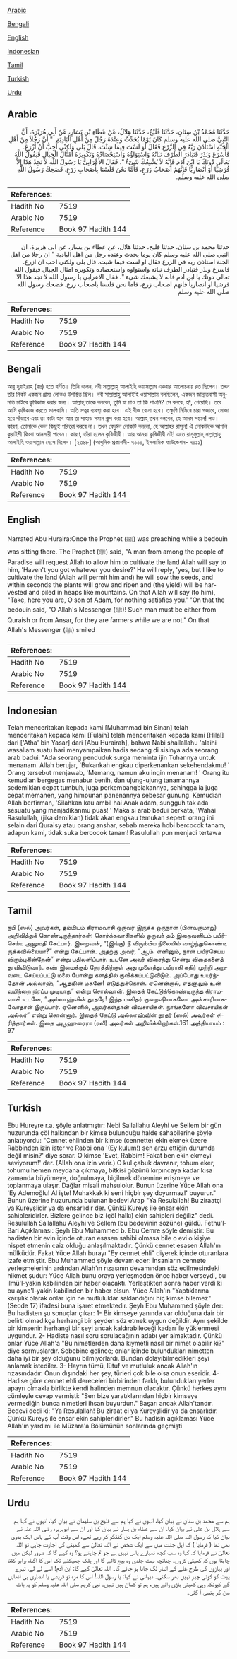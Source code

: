 [Arabic](#arabic)

[Bengali](#bengali)

[English](#english)

[Indonesian](#indonesian)

[Tamil](#tamil)

[Turkish](#turkish)

[Urdu](#urdu)

## Arabic


<div dir="rtl" lang="ar" style={{fontSize:'larger',backgroundColor:'#f8f9fa',padding:20}}>
حَدَّثَنَا مُحَمَّدُ بْنُ سِنَانٍ، حَدَّثَنَا فُلَيْحٌ، حَدَّثَنَا هِلاَلٌ، عَنْ عَطَاءِ بْنِ يَسَارٍ، عَنْ أَبِي هُرَيْرَةَ، أَنَّ النَّبِيَّ صلى الله عليه وسلم كَانَ يَوْمًا يُحَدِّثُ وَعِنْدَهُ رَجُلٌ مِنْ أَهْلِ الْبَادِيَةِ ‏ "‏ أَنَّ رَجُلاً مِنْ أَهْلِ الْجَنَّةِ اسْتَأْذَنَ رَبَّهُ فِي الزَّرْعِ فَقَالَ أَوَ لَسْتَ فِيمَا شِئْتَ‏.‏ قَالَ بَلَى وَلَكِنِّي أُحِبُّ أَنْ أَزْرَعَ‏.‏ فَأَسْرَعَ وَبَذَرَ فَتَبَادَرَ الطَّرْفَ نَبَاتُهُ وَاسْتِوَاؤُهُ وَاسْتِحْصَادُهُ وَتَكْوِيرُهُ أَمْثَالَ الْجِبَالِ فَيَقُولُ اللَّهُ تَعَالَى دُونَكَ يَا ابْنَ آدَمَ فَإِنَّهُ لاَ يُشْبِعُكَ شَىْءٌ ‏"‏‏.‏ فَقَالَ الأَعْرَابِيُّ يَا رَسُولَ اللَّهِ لاَ تَجِدُ هَذَا إِلاَّ قُرَشِيًّا أَوْ أَنْصَارِيًّا فَإِنَّهُمْ أَصْحَابُ زَرْعٍ، فَأَمَّا نَحْنُ فَلَسْنَا بِأَصْحَابِ زَرْعٍ‏.‏ فَضَحِكَ رَسُولُ اللَّهِ صلى الله عليه وسلم‏.‏
</div>
<div style={{backgroundColor:'#f8f9fa',padding:20, marginBottom: 10}}><table> <thead> <tr> <th>References:</th> <th></th> </tr> </thead> <tbody><tr><td>Hadith No</td><td>7519</td></tr><tr><td>Arabic No</td><td>7519</td></tr><tr><td>Reference</td><td>Book 97 Hadith 144</td></tr></tbody></table></div>


<div dir="rtl" lang="ar" style={{fontSize:'larger',backgroundColor:'#f8f9fa',padding:20}}>
حدثنا محمد بن سنان، حدثنا فليح، حدثنا هلال، عن عطاء بن يسار، عن ابي هريرة، ان النبي صلى الله عليه وسلم كان يوما يحدث وعنده رجل من اهل البادية " ان رجلا من اهل الجنة استاذن ربه في الزرع فقال او لست فيما شيت. قال بلى ولكني احب ان ازرع. فاسرع وبذر فتبادر الطرف نباته واستواوه واستحصاده وتكويره امثال الجبال فيقول الله تعالى دونك يا ابن ادم فانه لا يشبعك شىء ". فقال الاعرابي يا رسول الله لا تجد هذا الا قرشيا او انصاريا فانهم اصحاب زرع، فاما نحن فلسنا باصحاب زرع. فضحك رسول الله صلى الله عليه وسلم
</div>
<div style={{backgroundColor:'#f8f9fa',padding:20, marginBottom: 10}}><table> <thead> <tr> <th>References:</th> <th></th> </tr> </thead> <tbody><tr><td>Hadith No</td><td>7519</td></tr><tr><td>Arabic No</td><td>7519</td></tr><tr><td>Reference</td><td>Book 97 Hadith 144</td></tr></tbody></table></div>

## Bengali


<div dir="ltr" lang="bn" style={{fontSize:'larger',backgroundColor:'#f8f9fa',padding:20}}>
আবূ হুরাইরাহ (রাঃ) হতে বর্ণিত। তিনি বলেন, নবী সাল্লাল্লাহু আলাইহি ওয়াসাল্লাম একবার আলোচনায় রত ছিলেন। তখন তাঁর নিকট একজন গ্রাম্য লোকও উপস্থিত ছিল। নবী সাল্লাল্লাহু আলাইহি ওয়াসাল্লাম বলছিলেন, একজন জান্নাতবাসী অনুমতি চাইবে কৃষিকাজ করার জন্য। আল্লাহ্ তাকে বলবেন, তুমি যা চাও তা কি পাওনি? সে বলবে, হ্যাঁ, পেয়েছি। তবে আমি কৃষিকাজ করতে ভালবাসি। অতি সত্বর ব্যবস্থা করা হবে। এই বীজ বোনা হবে। তক্ষুণি নিমিষে চারা গজাবে, সোজা হয়ে দাঁড়াবে এবং তা কাটা হবে আর তা পাহাড় সমান স্ত্তপ করা হবে। আল্লাহ্ তখন বলবেন, হে আদম সন্তান! লও। কারণ, তোমাকে কোন কিছুই পরিতৃপ্ত করবে না। তখন বেদুঈন লোকটি বললো, হে আল্লাহর রাসূল! ঐ লোকটিকে আপনি কুরাইশী কিংবা আনসারী পাবেন। কারণ, তাঁরা হলেন কৃষিজীবী। আর আমরা কৃষিজীবী নই! এতে রাসূলুল্লাহ্ সাল্লাল্লাহু আলাইহি ওয়াসাল্লাম হেসে দিলেন। [২৩৪৮] (আধুনিক প্রকাশনী- ৭০০০, ইসলামিক ফাউন্ডেশন- ৭০১১)
</div>
<div style={{backgroundColor:'#f8f9fa',padding:20, marginBottom: 10}}><table> <thead> <tr> <th>References:</th> <th></th> </tr> </thead> <tbody><tr><td>Hadith No</td><td>7519</td></tr><tr><td>Arabic No</td><td>7519</td></tr><tr><td>Reference</td><td>Book 97 Hadith 144</td></tr></tbody></table></div>

## English


<div dir="ltr" lang="en" style={{fontSize:'larger',backgroundColor:'#f8f9fa',padding:20}}>
Narrated Abu Huraira:Once the Prophet (ﷺ) was preaching while a bedouin was sitting there. The Prophet (ﷺ) said, "A man from among the people of Paradise will request Allah to allow him to cultivate the land Allah will say to him, 'Haven't you got whatever you desire?' He will reply, 'yes, but I like to cultivate the land (Allah will permit him and) he will sow the seeds, and within seconds the plants will grow and ripen and (the yield) will be harvested and piled in heaps like mountains. On that Allah will say (to him), "Take, here you are, O son of Adam, for nothing satisfies you.' "On that the bedouin said, "O Allah's Messenger (ﷺ)! Such man must be either from Quraish or from Ansar, for they are farmers while we are not." On that Allah's Messenger (ﷺ) smiled
</div>
<div style={{backgroundColor:'#f8f9fa',padding:20, marginBottom: 10}}><table> <thead> <tr> <th>References:</th> <th></th> </tr> </thead> <tbody><tr><td>Hadith No</td><td>7519</td></tr><tr><td>Arabic No</td><td>7519</td></tr><tr><td>Reference</td><td>Book 97 Hadith 144</td></tr></tbody></table></div>

## Indonesian


<div dir="ltr" lang="id" style={{fontSize:'larger',backgroundColor:'#f8f9fa',padding:20}}>
Telah menceritakan kepada kami [Muhammad bin Sinan] telah menceritakan kepada kami [Fulaih] telah menceritakan kepada kami [Hilal] dari ['Atha' bin Yasar] dari [Abu Hurairah], bahwa Nabi shallallahu 'alaihi wasallam suatu hari menyampaikan hadis sedang di sisinya ada seorang arab badui: "Ada seorang penduduk surga meminta ijin Tuhannya untuk menanam. Allah berujar, 'Bukankah engkau diperkenankan sekehendakmu! ' Orang tersebut menjawab, 'Memang, namun aku ingin menanam! ' Orang itu kemudian bergegas menabur benih, dan ujung-ujung tanamannya sedemikian cepat tumbuh, juga perkembangbiakannya, sehingga ia juga cepat memanen, yang himpunan panenannya sebesar gunung. Kemudian Allah berfirman, 'Silahkan kau ambil hai Anak adam, sungguh tak ada sesuatu yang menjadikanmu puas! ' Maka si arab badui berkata, 'Wahai Rasulullah, (jika demikian) tidak akan engkau temukan seperti orang ini selain dari Quraisy atau orang anshar, sebab mereka hobi bercocok tanam, adapun kami, tidak suka bercocok tanam! Rasulullah pun menjadi tertawa
</div>
<div style={{backgroundColor:'#f8f9fa',padding:20, marginBottom: 10}}><table> <thead> <tr> <th>References:</th> <th></th> </tr> </thead> <tbody><tr><td>Hadith No</td><td>7519</td></tr><tr><td>Arabic No</td><td>7519</td></tr><tr><td>Reference</td><td>Book 97 Hadith 144</td></tr></tbody></table></div>

## Tamil


<div dir="ltr" lang="ta" style={{fontSize:'larger',backgroundColor:'#f8f9fa',padding:20}}>
நபி (ஸல்) அவர்கள், தம்மிடம் கிராமவாசி ஒருவர் இருக்க ஒருநாள் (பின்வருமாறு) அறிவித்துக் கொண்டிருந்தார்கள்: சொர்க்கவாசிகளில் ஒருவர் தம் இறைவனிடம் பயிர்செய்ய அனுமதி கேட்பார். இறைவன், “(இங்கு) நீ விரும்பிய நிலையில் வாழ்ந்துகொண்டி ருக்கவில்லையா?” என்று கேட்பான். அதற்கு அவர், “ஆம். எனினும், நான் பயிர்செய்ய விரும்புகின்றேன்” என்று பதிலளிப்பார். உடனே அவர் விரைந்து சென்று விதைகளைத் தூவிவிடுவார். கண் இமைக்கும் நேரத்திற்குள் அது முளைத்து பயிராகி கதிர் முற்றி அறுவடை செய்யப்பட்டு மலை போன்று களத்தில் குவிக்கப்பட்டுவிடும். அப்போது உயர்ந்தோன் அல்லாஹ், “ஆதமின் மகனே! எடுத்துக்கொள். ஏனென்றால், எதனாலும் உன் வயிற்றை நிரப்ப முடியாது” என்று சொல்வான். இதைக் கேட்டுக்கொண்டிருந்த கிராமவாசி உடனே, “அல்லாஹ்வின் தூதரே! இந்த மனிதர் குறைஷியாகவோ அன்சாரியாகவோதான் இருப்பார். ஏனெனில், அவர்கள்தான் விவசாயிகள். நாங்களோ விவசாயிகள் அல்லர்” என்று சொன்னார். இதைக் கேட்டு அல்லாஹ்வின் தூதர் (ஸல்) அவர்கள் சிரித்தார்கள். இதை அபூஹுரைரா (ரலி) அவர்கள் அறிவிக்கிறார்கள்.161 அத்தியாயம் : 97
</div>
<div style={{backgroundColor:'#f8f9fa',padding:20, marginBottom: 10}}><table> <thead> <tr> <th>References:</th> <th></th> </tr> </thead> <tbody><tr><td>Hadith No</td><td>7519</td></tr><tr><td>Arabic No</td><td>7519</td></tr><tr><td>Reference</td><td>Book 97 Hadith 144</td></tr></tbody></table></div>

## Turkish


<div dir="ltr" lang="tr" style={{fontSize:'larger',backgroundColor:'#f8f9fa',padding:20}}>
Ebu Hureyre r.a. şöyle anlatmıştır: Nebi Sallallahu Aleyhi ve Sellem bir gün huzurunda çöl halkından bir kimse bulunduğu halde sahabilerine şöyle anlatıyordu: "Cennet ehlinden bir kimse (cennette) ekin ekmek üzere Rabbinden izin ister ve Rabbi ona '(Ey kulum!) sen arzu ettiğin durumda değil misin?' diye sorar. O kimse 'Evet, Rabbim! Fakat ben ekin ekmeyi seviyorum!' der. (Allah ona izin verir.) O kul çabuk davranır, tohum eker, tohumu hemen meydana çıkmaya, bitkisi gözünü kırpıncaya kadar kısa zamanda büyümeye, doğrulmaya, biçilmek dönemine erişmeye ve toplanmaya ulaşır. Dağlar misali mahsulolur. Bunun üzerine Yüce Allah ona 'Ey Ademoğlu! AI işte! Muhakkak ki seni hiçbir şey doyurmaz!' buyurur." Bunun üzerine huzurunda bulunan bedevi Arap "Ya Resulallah! Bu ziraatçi ya Kureyşlidir ya da ensarlıdır der. Çünkü Kureyş ile ensar ekin sahipleridirler. Bizlere gelince biz (çöl halkı) ekin sahipleri değiliz" dedi. Resulullah Sallallahu Aleyhi ve Sellem (bu bedevinin sözüne) güldü. Fethu'l-Bari Açıklaması: Şeyh Ebu Muhammed b. Ebu Cemre şöyle demiştir: Bu hadisten bir evin içinde oturan esasen sahibi olmasa bile o evi o kişiye nispet etmenin caiz olduğu anlaşılmaktadır. Çünkü cennet esasen Allah'ın mülküdür. Fakat Yüce Allah burayı "Ey cennet ehli" diyerek içinde oturanlara izafe etmiştir. Ebu Muhammed şöyle devam eder: İnsanların cennete yerleşmelerinin ardından Allah'ın rızasının devamından söz edilmesindeki hikmet şudur: Yüce Allah bunu oraya yerleşmeden önce haber verseydi, bu ilmü'l-yakin kabilinden bir haber olacaktı. Yerleştikten sonra haber verdi ki bu ayne'l-yakin kabilinden bir haber olsun. Yüce Allah'ın "Yaptıklarına karşılık olarak onlar için ne mutluluklar saklandığını hiç kimse bilemez"(Secde 17) ifadesi buna işaret etmektedir. Şeyh Ebu Muhammed şöyle der: Bu hadisten şu sonuçlar çıkar: 1- Bir kimseye yanında var olduğuna dair bir belirti olmadıkça herhangi bir şeyden söz etmek uygun değildir. Aynı şekilde bir kimsenin herhangi bir şeyi ancak kaldırabileceği kadarı ile yüklenmesi uygundur. 2- Hadiste nasıl soru sorulacağının adabı yer almaktadır. Çünkü onlar Yüce Allah'a "Bu nimetlerden daha kıymetli nasıl bir nimet olabilir ki?" diye sormuşlardır. Sebebine gelince; onlar içinde bulundukları nimetten daha iyi bir şey olduğunu bilmiyorlardı. Bundan dolayıbilmedikleri şeyi anlamak istediler. 3- Hayrın tümü, lütuf ve mutluluk ancak Allah'ın rızasındadır. Onun dışındaki her şey, türleri çok bile olsa onun eseridir. 4- Hadise göre cennet ehli dereceleri birbirinden farklı, bulundukları yerler apayrı olmakla birlikte kendi halinden memnun olacaktır. Çünkü herkes aynı cümleyle cevap vermişti: "Sen bize yaratıklarından hiçbir kimseye vermediğin bunca nimetleri ihsan buyurdun." Başarı ancak Allah'tandır. Bedevi dedi ki: "Ya Resulallah! Bu ziraat çi ya Kureyşlidir ya da ensarlıdır. Çünkü Kureyş ile ensar ekin sahipleridirler." Bu hadisin açıklaması Yüce Allah'ın yardımı ile Müzara'a Bölümünün sonlarında geçmişti
</div>
<div style={{backgroundColor:'#f8f9fa',padding:20, marginBottom: 10}}><table> <thead> <tr> <th>References:</th> <th></th> </tr> </thead> <tbody><tr><td>Hadith No</td><td>7519</td></tr><tr><td>Arabic No</td><td>7519</td></tr><tr><td>Reference</td><td>Book 97 Hadith 144</td></tr></tbody></table></div>

## Urdu


<div dir="rtl" lang="ur" style={{fontSize:'larger',backgroundColor:'#f8f9fa',padding:20}}>
ہم سے محمد بن سنان نے بیان کیا، انہوں نے کہا ہم سے فلیح بن سلیمان نے بیان کیا، انہوں نے کہا ہم سے ہلال بن علی نے بیان کیا، ان سے عطاء بن یسار نے بیان کیا اور ان سے ابوہریرہ رضی اللہ عنہ نے بیان کیا کہ رسول اللہ صلی اللہ علیہ وسلم ایک دن گفتگو کر رہے تھے، اس وقت آپ کے پاس ایک بدوی بھی تھا ( فرمایا ) کہ اہل جنت میں سے ایک شخص نے اللہ تعالیٰ سے کھیتی کی اجازت چاہی تو اللہ تعالیٰ نے فرمایا کہ کیا وہ سب کچھ تمہارے پاس نہیں ہے جو تم چاہتے ہو؟ وہ کہے گا کہ ضرور لیکن میں چاہتا ہوں کہ کھیتی کروں۔ چنانچہ بہت جلدی وہ بیج ڈالے گا اور پلک جھپکنے تک اس کا اگنا، برابر کٹنا اور پہاڑوں کی طرح غلے کے انبار لگ جانا ہو جائے گا۔ اللہ تعالیٰ کہے گا: ابن آدم! اسے لے لے، تیرے پیٹ کو کوئی چیز نہیں بھر سکتی۔ دیہاتی نے کہا: یا رسول اللہ! اس کا مزہ تو قریشی یا انصاری ہی اٹھایں گے کیونکہ وہی کھیتی باڑی والے ہیں، ہم تو کسان ہیں نہیں۔ نبی کریم صلی اللہ علیہ وسلم کو یہ بات سن کر ہنسی آ گئی۔
</div>
<div style={{backgroundColor:'#f8f9fa',padding:20, marginBottom: 10}}><table> <thead> <tr> <th>References:</th> <th></th> </tr> </thead> <tbody><tr><td>Hadith No</td><td>7519</td></tr><tr><td>Arabic No</td><td>7519</td></tr><tr><td>Reference</td><td>Book 97 Hadith 144</td></tr></tbody></table></div>